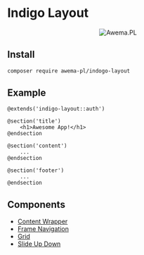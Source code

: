 # Indigo Layout

<p align="center">
  <img src="/assets/awema-pl/wiki/img/docs/awema-pl.png" alt="Awema.PL" />
</p>

## Install

```bash
composer require awema-pl/indogo-layout
```

## Example
```blade
@extends('indigo-layout::auth')
 
@section('title')
    <h1>Awesome App!</h1>
@endsection
 
@section('content')
    ...
@endsection
 
@section('footer')
    ...
@endsection
```

## Components
- [Content Wrapper](./content-wrapper.md)
- [Frame Navigation](./frame-nav.md)
- [Grid](./grid.md)
- [Slide Up Down](./slide-up-down.md)

